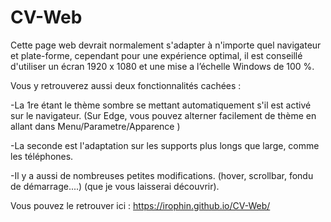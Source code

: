 # CV-Web
Cette page web devrait normalement s'adapter à n'importe quel navigateur et plate-forme, cependant pour une expérience optimal, il est conseillé d'utiliser un écran 1920 x 1080 et une mise a l’échelle Windows de 100 %.

Vous y retrouverez aussi deux fonctionnalités cachées :

  -La 1re étant le thème sombre se mettant automatiquement s'il est activé sur le navigateur.
    (Sur Edge, vous pouvez alterner facilement de thème en allant dans Menu/Parametre/Apparence )

  -La seconde est l'adaptation sur les supports plus longs que large, comme les téléphones.

  -Il y a aussi de nombreuses petites modifications. (hover, scrollbar, fondu de démarrage....)
    (que je vous laisserai découvrir).
    
Vous pouvez le retrouver ici : https://irophin.github.io/CV-Web/
